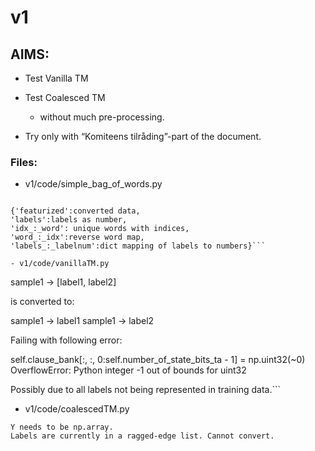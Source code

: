 # v1

## AIMS:

 - Test Vanilla TM 
 - Test Coalesced TM 
     - without much pre-processing. 

- Try only with “Komiteens tilråding”-part of the document.

### Files:

- v1/code/simple_bag_of_words.py

```Creates present/absent features w.r.t. bag of words. Saves following in simple_bag_of_words_features.pkl.gz

{'featurized':converted data, 
'labels':labels as number,
'idx_:_word': unique words with indices,
'word_:_idx':reverse word map, 
'labels_:_labelnum':dict mapping of labels to numbers}```

- v1/code/vanillaTM.py

```
sample1 -> [label1, label2]

is converted to:

sample1 -> label1
sample1 -> label2

Failing with following error:

self.clause_bank[:, :, 0:self.number_of_state_bits_ta - 1] = np.uint32(~0)
OverflowError: Python integer -1 out of bounds for uint32

Possibly due to all labels not being represented in training data.```

- v1/code/coalescedTM.py

```
Y needs to be np.array.
Labels are currently in a ragged-edge list. Cannot convert.

```


